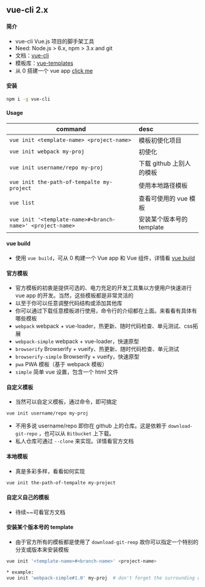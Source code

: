 ## vue-cli 2.x

#### 简介 

* vue-cli Vue.js 项目的脚手架工具
* Need: Node.js > 6.x, npm > 3.x and git
* 文档：[vue-cli](https://github.com/vuejs/vue-cli/tree/master)
* 模板库：[vue-templates](https://github.com/vuejs-templates)
* 从 0 搭建一个 vue app [click me](https://github.com/vuejs/vue-cli/blob/master/docs/build.md)


#### 安装 
```bash
npm i -g vue-cli
```


#### Usage
| command | desc |
|---|:---|
| `vue init <template-name> <project-name>` | 模板初使化项目 |
| `vue init webpack my-proj` | 初使化 |
| `vue init username/repo my-proj` | 下载 github 上别人的模板 |
| `vue init the-path-of-tempalte my-project` | 使用本地路径模板 |
| `vue list` | 查看可使用的 vue 模板 |
| `vue init '<template-name>#<branch-name>' <project-name>` | 安装某个版本号的 template |


#### vue build
* 使用 `vue build`，可从 0 构建一个 Vue app 和 Vue 组件，详情看 [vue build](https://github.com/vuejs/vue-cli/blob/master/docs/build.md)


#### 官方模板
* 官方模板的初衷是提供可选的、电力充足的开发工具集以方便用户快速进行 vue app 的开发。当然，这些模板都是非常灵活的
* 以至于你可以任意调整代码结构或添加其他库
* 你可以通过下载任意模板进行使用，命令行的介绍都在上面。来看看有具体有哪些模板
* `webpack` webpack + vue-loader，热更新、随时代码检查、单元测试、css拓展
* `webpack-simple` webpack + vue-loader，快速原型
* `browserify` Browserify + vueify、热更新、随时代码检查、单元测试
* `browserify-simple` Browserify + vueify，快速原型
* `pwa` PWA 模板（基于 webpack 模板）
* `simple` 简单 vue 设置，包含一个 html 文件


#### 自定义模板
* 当然可以自定义模板，通过命令，即可搞定
```bash
vue init username/repo my-proj
```

* 不用多说 username/repo 即你在 github 上的仓库。这是依赖于 `download-git-repo` ，也可以从 `Bitbucket` 上下载。
* 私人仓库可通过 `--clone` 来实现。详情看官方文档


#### 本地模板
* 真是多彩多样，看看如何实现
```bash
vue init the-path-of-tempalte my-project
```

#### 自定义自己的模板
* 待续~~可看官方文档


#### 安装某个版本号的 template
* 由于官方所有的模板都是使用了 `download-git-reop` 故你可以指定一个特别的分支或版本来安装模板
```bash
vue init '<template-name>#<branch-name>' <project-name>

* example:
vue init 'webpack-simple#1.0' my-proj  # don't forget the surrounding quotes
```

